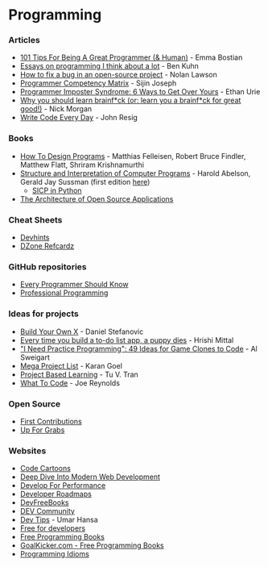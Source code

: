 # Programming

### Articles

* [101 Tips For Being A Great Programmer \(& Human\)](https://dev.to/emmabostian/101-tips-for-being-a-great-programmer-human-36nl) - Emma Bostian
* [Essays on programming I think about a lot](https://www.benkuhn.net/progessays/) - Ben Kuhn
* [How to fix a bug in an open-source project](https://nolanlawson.com/2015/12/28/how-to-fix-a-bug-in-an-open-source-project/) - Nolan Lawson
* [Programmer Competency Matrix](https://sijinjoseph.netlify.app/programmer-competency-matrix/) - Sijin Joseph
* [Programmer Imposter Syndrome: 6 Ways to Get Over Yours](https://www.codingdojo.com/blog/programmer-imposter-syndrome) - Ethan Urie
* [Why you should learn brainf\*ck \(or: learn you a brainf\*ck for great good!\)](https://skilldrick.co.uk/2011/02/why-you-should-learn-brainfuck-or-learn-you-a-brainfuck-for-great-good/) - Nick Morgan
* [Write Code Every Day](https://johnresig.com/blog/write-code-every-day/) - John Resig

### Books

* [How To Design Programs](https://htdp.org/2018-01-06/Book/) - Matthias Felleisen, Robert Bruce Findler, Matthew Flatt, Shriram Krishnamurthi
* [Structure and Interpretation of Computer Programs](https://sarabander.github.io/sicp/) - Harold Abelson, Gerald Jay Sussman \(first edition [here](https://mitpress.mit.edu/sites/default/files/sicp/full-text/book/book.html)\)
  * [SICP in Python](https://wizardforcel.gitbooks.io/sicp-in-python/content/)
* [The Architecture of Open Source Applications](https://aosabook.org/en/index.html)

### Cheat Sheets

* [Devhints](https://devhints.io/)
* [DZone Refcardz](https://dzone.com/refcardz)

### GitHub repositories

* [Every Programmer Should Know](https://github.com/mtdvio/every-programmer-should-know)
* [Professional Programming](https://github.com/charlax/professional-programming)

### Ideas for projects

* [Build Your Own X](https://github.com/danistefanovic/build-your-own-x) - Daniel Stefanovic
* [Every time you build a to-do list app, a puppy dies](https://www.freecodecamp.org/news/every-time-you-build-a-to-do-list-app-a-puppy-dies-505b54637a5d/) - Hrishi Mittal
* ["I Need Practice Programming": 49 Ideas for Game Clones to Code](https://inventwithpython.com/blog/2012/02/20/i-need-practice-programming-49-ideas-for-game-clones-to-code/) - Al Sweigart
* [Mega Project List](https://github.com/karan/Projects) - Karan Goel
* [Project Based Learning](https://github.com/tuvtran/project-based-learning) - Tu V. Tran
* [What To Code](https://github.com/joereynolds/what-to-code) - Joe Reynolds

### Open Source

* [First Contributions](https://firstcontributions.github.io/)
* [Up For Grabs](https://up-for-grabs.net/#/)

### Websites

* [Code Cartoons](https://code-cartoons.com/)
* [Deep Dive Into Modern Web Development](https://fullstackopen.com/en/)
* [Develop For Performance](http://developforperformance.com/)
* [Developer Roadmaps](https://roadmap.sh/)
* [DevFreeBooks](https://devfreebooks.github.io/)
* [DEV Community](https://dev.to/)
* [Dev Tips](https://umaar.com/dev-tips/) - Umar Hansa
* [Free for developers](https://free-for.dev/#/)
* [Free Programming Books](https://ebookfoundation.github.io/free-programming-books/)
* [GoalKicker.com - Free Programming Books](https://books.goalkicker.com/)
* [Programming Idioms](https://www.programming-idioms.org/)

